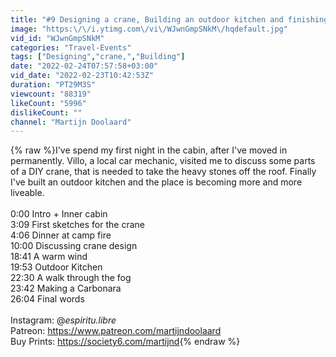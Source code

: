 ```yaml
---
title: "#9 Designing a crane, Building an outdoor kitchen and finishing the inner cabin"
image: "https:\/\/i.ytimg.com\/vi\/WJwnGmpSNkM\/hqdefault.jpg"
vid_id: "WJwnGmpSNkM"
categories: "Travel-Events"
tags: ["Designing","crane,","Building"]
date: "2022-02-24T07:57:58+03:00"
vid_date: "2022-02-23T10:42:53Z"
duration: "PT29M3S"
viewcount: "88319"
likeCount: "5996"
dislikeCount: ""
channel: "Martijn Doolaard"
---
```

{% raw %}I've spend my first night in the cabin, after I've moved in permanently. Villo, a local car mechanic, visited me to discuss some parts of a DIY crane, that is needed to take the heavy stones off the roof. Finally I've built an outdoor kitchen and the place is becoming more and more liveable.<br /><br />0:00 Intro + Inner cabin<br />3:09 First sketches for the crane<br />4:06 Dinner at camp fire<br />10:00 Discussing crane design<br />18:41 A warm wind<br />19:53 Outdoor Kitchen<br />22:30 A walk through the fog<br />23:42 Making a Carbonara<br />26:04 Final words<br /><br />Instagram: @_espiritu.libre_<br />Patreon: <a rel="nofollow" target="blank" href="https://www.patreon.com/martijndoolaard">https://www.patreon.com/martijndoolaard</a><br />Buy Prints: <a rel="nofollow" target="blank" href="https://society6.com/martijnd">https://society6.com/martijnd</a>{% endraw %}
